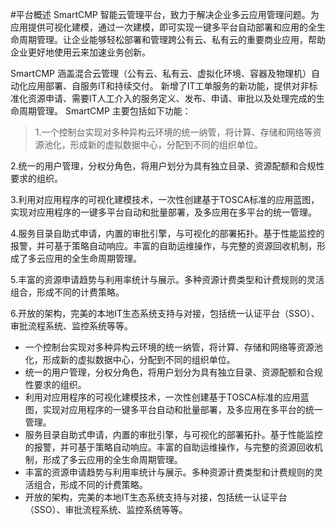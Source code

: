 #平台概述
SmartCMP 智能云管理平台，致力于解决企业多云应用管理问题。为应用提供可视化建模，通过一次建模，即可实现一键多平台自动部署和应用的全生命周期管理。让企业能够轻松部署和管理跨公有云、私有云的重要商业应用，帮助企业更好地使用云来加速业务创新。

SmartCMP 涵盖混合云管理（公有云、私有云、虚拟化环境、容器及物理机）自动化应用部署、自服务IT和持续交付。
新增了IT工单服务的新功能，提供对非标准化资源申请、需要IT人工介入的服务定义、发布、申请、审批以及处理完成的生命周期管理。
SmartCMP 主要包括如下功能：
>1.一个控制台实现对多种异构云环境的统一纳管，将计算、存储和网络等资源池化，形成新的虚拟数据中心，分配到不同的组织单位。
>
2.统一的用户管理，分权分角色，将用户划分为具有独立目录、资源配额和合规性要求的组织。
>
3.利用对应用程序的可视化建模技术，一次性创建基于TOSCA标准的应用蓝图，实现对应用程序的一键多平台自动和批量部署，及多应用在多平台的统一管理。
>
4.服务目录自助式申请，内置的审批引擎，与可视化的部署拓扑。基于性能监控的报警，并可基于策略自动响应。丰富的自助运维操作，与完整的资源回收机制，形成了多云应用的全生命周期管理。
>
5.丰富的资源申请趋势与利用率统计与展示。多种资源计费类型和计费规则的灵活组合，形成不同的计费策略。
>
6.开放的架构，完美的本地IT生态系统支持与对接，包括统一认证平台（SSO）、审批流程系统、监控系统等等。

+ 一个控制台实现对多种异构云环境的统一纳管，将计算、存储和网络等资源池化，形成新的虚拟数据中心，分配到不同的组织单位。
+ 统一的用户管理，分权分角色，将用户划分为具有独立目录、资源配额和合规性要求的组织。
+ 利用对应用程序的可视化建模技术，一次性创建基于TOSCA标准的应用蓝图，实现对应用程序的一键多平台自动和批量部署，及多应用在多平台的统一管理。
+ 服务目录自助式申请，内置的审批引擎，与可视化的部署拓扑。基于性能监控的报警，并可基于策略自动响应。丰富的自助运维操作，与完整的资源回收机制，形成了多云应用的全生命周期管理。
+ 丰富的资源申请趋势与利用率统计与展示。多种资源计费类型和计费规则的灵活组合，形成不同的计费策略。
+ 开放的架构，完美的本地IT生态系统支持与对接，包括统一认证平台（SSO）、审批流程系统、监控系统等等。

